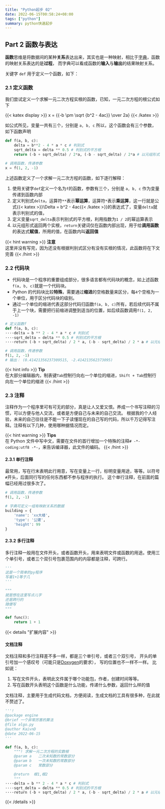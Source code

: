 ```yaml
---
title: "Python起步 02"
date: 2022-06-15T00:58:24+08:00
tags: ["python"]
summary: python快速起步
---
```



## Part 2 函数与表达

**函数**思维是将数据间的某种**关系**表达出来，其实也是一种映射，相比于[字典](#122-字典)，函数的映射关系表达的是**过程**，
而字典可以看成函数的**输入**与**输出**的结果映射关系。

关键字 `def` 用于定义一个函数，如下：

### 2.1 定义函数

我们尝试定义一个求解一元二次方程实根的函数，已知，一元二次方程的根公式如下

{{< katex display >}}
x = {{-b \pm \sqrt {b^2 - 4ac}} \over 2a}
{{< /katex >}}

如公式所见，变量一共有三个，分别是 `a, b, c` 所以，这个函数会有三个参数，如下函数声明

```py
def f(a, b, c):
    delta = b**2 - 4 * a * c # 判别式
    sqrt_delta = delta ** 0.5 # 判别式的平方根
    return (-b + sqrt_delta) / 2*a, (-b - sqrt_delta) / 2*a # 以元组形式返回两个根

# 调用函数，传递参数
x = f(1, 2, -1)
```

上述函数定义了一个求解一元二次方程的函数，如下逐行解释：

1. 使用关键字`def`定义一个名为`f`的函数，参数有三个，分别是 `a, b, c` 作为变量传递到函数内部
2. 定义判别式`delta`，运算符`**`表示**幂运算**，运算符`*`表示**乘运算**，这一行就是公式{{< katex >}}\Delta = b^2 - 4ac{{< /katex >}}的表达式了，变量`delta`就表示判别式的值，
3. 定义变量`sqrt_delta`表示判别式的平方根，利用指数为`1 / 2`的幂运算表示
4. 以元组形式返回两个实根，`return`关键词仅在函数内部出现，用于给**调用函数**的表达式**赋值**，所用的值，在函数内叫**返回值**

{{< hint warning >}}
**注意**  
这里并没有写完，因为还没有根据判别式区分有没有实根的情况，此函数将在下文完善
{{< /hint >}}

### 2.2 代码块

- 代码块是一个程序的重要组成部分，很多语言都有代码块的概念，如上述函数`f(a, b, c)`就是一个代码块。
- Python 的代码块比较**特殊**，需要通过**缩进**的空格数量来区分，每`4`个空格为一个单位，用于区分代码块的级别。
- 通过一个单位的缩进代表这部分代码归函数`f(a, b, c)`所有，若后续代码不属于上一个块，需要把行前缩进调整到适当的位置，如后续函数调用`f(1, 2, -1)`

```py
# 定义函数f
def f(a, b, c):
····delta = b ** 2 - 4 * a * c # 判别式
····sqrt_delta = delta ** 0.5 # 判别式的平方根
····return (-b + sqrt_delta) / 2 * a, (-b - sqrt_delta) / 2 * a # 以元组形式返回两个根

# 调用函数，传递参数
f(1, 2, -1)
# 输出： (0.41421356237309515, -2.414213562373095)
```

{{< hint info >}}
**Tip**  
在大部分编辑器内，制表键`Tab`控制行向右一个单位的缩进，`Shift + Tab`控制行向左一个单位的缩进
{{< /hint >}}

### 2.3 注释

注释作为一个程序里可有可无的部分，真是让人又爱又恨。养成一个书写注释的习惯，可以方便与他人交流，或者是方便自己与未来的自己交流。
根据我的个人经验，未来的自己往往是不能一下子读懂现在的自己写的代码，所以千万记得写注释。注释有以下几种，使用哪种据情况而定。

{{< hint warning >}}
**Tips**  
在 Python 文件中写中文，需要在文件的首行增加一个特殊的注释`# -*- coding:utf8 -*-`，来告诉编译器，此文件的编码。
{{< /hint >}}

#### 2.3.1 单行注释

最常用，写在行末表明此行用意，写在变量上一行，标明变量用途，等等。以符号`#`开头，后面同行写的任何东西都不参与程序的执行。
这个单行注释，在前面的篇幅已经用过很多次了。

```py
# 调用函数，传递参数
f(1, 2, -1)

# 字典可定义一组有映射关系的数据
building = {
    'name': 'xx大楼',
    'type': '公建',
    'height': 99
}
```

#### 2.3.2 多行注释

多行注释一般用在文件开头，或者函数开头，用来表明文件或函数的用途。使用三个单引号，或者三个双引号包裹范围内的内容都是注释，可跨行。

```py
'''
这是一个简单的py程序
写着1+1等于几
'''

"""
就是想在这里写点儿字
还是跨行的
随便写
"""

def func():
    return 1 + 1
```

{{< details "扩展内容" >}}

#### 文档注释

文档注释和多行注释差不多一样，都是三个单引号，或者三个双引号，
开头的单引号加一个感叹号（可能只是[Doxygen](https://www.doxygen.nl/)的要求），
写的位置也不一样不一样。
比如说：

1. 写在文件开头，表明此文件属于哪个功能包，作者，创建时间等等。
2. 写在函数开头表明这个函数是什么功能，传递什么参数，返回什么样的值

文档注释，主要用于生成代码文档，方便阅读，生成文档的工具有很多种，在此就不赘述了。

```py
'''!
@package engine
@brief 一个非常厉害的算法
@file algo.py
@author KaivnD
@date 2022-06-15
'''

def f(a, b, c):
    """! 求解一元二次方程的实数根
    @param a   二次未知数的常数部分
    @param b   一次未知数的常数部分
    @param c   常数部分

    @return  根1,根2
    """
····delta = b ** 2 - 4 * a * c # 判别式
····sqrt_delta = delta ** 0.5 # 判别式的平方根
····return (-b + sqrt_delta) / 2 * a, (-b - sqrt_delta) / 2 * a # 以元组形式返回两个根
```

{{< /details >}}
